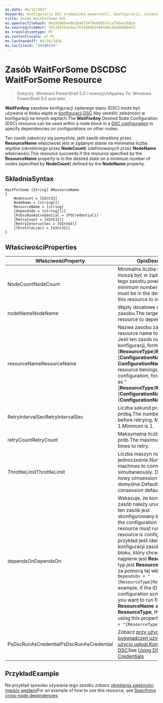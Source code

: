 ```yaml
---
ms.date: 06/12/2017
keywords: Konfiguracja DSC środowiska powershell, konfiguracji, ustawienia
title: Zasób WaitForSome DSC
ms.openlocfilehash: 08a5b96bee0b1b4475470e0d857dca79dee2b02e
ms.sourcegitcommit: 54534635eedacf531d8d6344019dc16a50b8b441
ms.translationtype: MT
ms.contentlocale: pl-PL
ms.lasthandoff: 05/16/2018
ms.locfileid: "34190234"
---
```

# <a name="dsc-waitforsome-resource"></a><span data-ttu-id="81826-103">Zasób WaitForSome DSC</span><span class="sxs-lookup"><span data-stu-id="81826-103">DSC WaitForSome Resource</span></span>

> <span data-ttu-id="81826-104">Dotyczy: Windows PowerShell 5.0 i nowszych</span><span class="sxs-lookup"><span data-stu-id="81826-104">Applies To: Windows PowerShell 5.0 and later</span></span>

<span data-ttu-id="81826-105">**WaitForAny** zasobów konfiguracji żądanego stanu (DSC) może być używana w bloku węzła w [konfiguracji DSC](configurations.md) Aby określić zależności w konfiguracji na innych węzłach.</span><span class="sxs-lookup"><span data-stu-id="81826-105">The **WaitForAny** Desired State Configuration (DSC) resource can be used within a node block in a [DSC configuration](configurations.md) to specify dependencies on configurations on other nodes.</span></span>

<span data-ttu-id="81826-106">Ten zasób zakończy się pomyślnie, jeśli zasób określony przez **ResourceName** właściwość jest w żądanym stanie na minimalna liczba węzłów (określonego przez **NodeCount**) zdefiniowanych przez **NodeName**  właściwości.</span><span class="sxs-lookup"><span data-stu-id="81826-106">This resource succeeds if the resource specified by the **ResourceName** property is in the desired state on a minimum number of nodes (specified by **NodeCount**) defined by the **NodeName** property.</span></span>


## <a name="syntax"></a><span data-ttu-id="81826-107">Składnia</span><span class="sxs-lookup"><span data-stu-id="81826-107">Syntax</span></span>

```
WaitForSome [String] #ResourceName
{
    NodeCount = [UInt32]
    NodeName = [string[]]
    ResourceName = [string]
    [DependsOn = [string[]]]
    [PsDscRunAsCredential = [PSCredential]]
    [RetryCount = [UInt32]]
    [RetryIntervalSec = [UInt64]]
    [ThrottleLimit = [UInt32]]
}
```

## <a name="properties"></a><span data-ttu-id="81826-108">Właściwości</span><span class="sxs-lookup"><span data-stu-id="81826-108">Properties</span></span>

|  <span data-ttu-id="81826-109">Właściwość</span><span class="sxs-lookup"><span data-stu-id="81826-109">Property</span></span>  |  <span data-ttu-id="81826-110">Opis</span><span class="sxs-lookup"><span data-stu-id="81826-110">Description</span></span>   |
|---|---|
| <span data-ttu-id="81826-111">NodeCount</span><span class="sxs-lookup"><span data-stu-id="81826-111">NodeCount</span></span>| <span data-ttu-id="81826-112">Minimalna liczba węzłów, które muszą być w żądanym stanie dla tego zasobu powiodło się.</span><span class="sxs-lookup"><span data-stu-id="81826-112">The minimum number of nodes that must be in the desired state for this resource to succeed.</span></span>|
| <span data-ttu-id="81826-113">nodeName</span><span class="sxs-lookup"><span data-stu-id="81826-113">NodeName</span></span>| <span data-ttu-id="81826-114">Węzły docelowe są zależne od zasobu.</span><span class="sxs-lookup"><span data-stu-id="81826-114">The target nodes of the resource to depend on.</span></span>|
| <span data-ttu-id="81826-115">resourceName</span><span class="sxs-lookup"><span data-stu-id="81826-115">ResourceName</span></span>| <span data-ttu-id="81826-116">Nazwa zasobu zależne.</span><span class="sxs-lookup"><span data-stu-id="81826-116">The resource name to depend on.</span></span> <span data-ttu-id="81826-117">Jeśli ten zasób należy do innej konfiguracji, format nazwy jako "[__ResourceType__]__ResourceName__:: [__ConfigurationName__]:: [ __ConfigurationName__] "</span><span class="sxs-lookup"><span data-stu-id="81826-117">If this resource belongs to a different configuration, format the name as "[__ResourceType__]__ResourceName__::[__ConfigurationName__]::[__ConfigurationName__]"</span></span>|
| <span data-ttu-id="81826-118">RetryIntervalSec</span><span class="sxs-lookup"><span data-stu-id="81826-118">RetryIntervalSec</span></span>| <span data-ttu-id="81826-119">Liczba sekund przed ponowną próbą.</span><span class="sxs-lookup"><span data-stu-id="81826-119">The number of seconds before retrying.</span></span> <span data-ttu-id="81826-120">Minimalną jest 1.</span><span class="sxs-lookup"><span data-stu-id="81826-120">Minimum is 1.</span></span>|
| <span data-ttu-id="81826-121">retryCount</span><span class="sxs-lookup"><span data-stu-id="81826-121">RetryCount</span></span>| <span data-ttu-id="81826-122">Maksymalna liczba ponownych prób.</span><span class="sxs-lookup"><span data-stu-id="81826-122">The maximum number of times to retry.</span></span>|
| <span data-ttu-id="81826-123">ThrottleLimit</span><span class="sxs-lookup"><span data-stu-id="81826-123">ThrottleLimit</span></span>| <span data-ttu-id="81826-124">Liczba maszyn nawiązać jednocześnie.</span><span class="sxs-lookup"><span data-stu-id="81826-124">Number of machines to connect simultaneously.</span></span> <span data-ttu-id="81826-125">Domyślna to nowy cimsession domyślne.</span><span class="sxs-lookup"><span data-stu-id="81826-125">Default is new-cimsession default.</span></span>|
| <span data-ttu-id="81826-126">dependsOn</span><span class="sxs-lookup"><span data-stu-id="81826-126">DependsOn</span></span> | <span data-ttu-id="81826-127">Wskazuje, że konfiguracja inny zasób należy uruchomić przed ten zasób jest skonfigurowany.</span><span class="sxs-lookup"><span data-stu-id="81826-127">Indicates that the configuration of another resource must run before this resource is configured.</span></span> <span data-ttu-id="81826-128">Na przykład jeśli identyfikator konfiguracji zasobu skryptu bloku, który chcesz uruchomić najpierw jest __ResourceName__ i jej typ jest __ResourceType__, składnia za pomocą tej właściwości jest `DependsOn = "[ResourceType]ResourceName"`.</span><span class="sxs-lookup"><span data-stu-id="81826-128">For example, if the ID of the resource configuration script block that you want to run first is __ResourceName__ and its type is __ResourceType__, the syntax for using this property is `DependsOn = "[ResourceType]ResourceName"`.</span></span>|
| <span data-ttu-id="81826-129">PsDscRunAsCredential</span><span class="sxs-lookup"><span data-stu-id="81826-129">PsDscRunAsCredential</span></span> | <span data-ttu-id="81826-130">Zobacz [przy użyciu poświadczeń użytkownika przy użyciu usługi Konfiguracja DSC](https://docs.microsoft.com/powershell/dsc/runasuser)</span><span class="sxs-lookup"><span data-stu-id="81826-130">See [Using DSC with User Credentials](https://docs.microsoft.com/powershell/dsc/runasuser)</span></span> |


## <a name="example"></a><span data-ttu-id="81826-131">Przykład</span><span class="sxs-lookup"><span data-stu-id="81826-131">Example</span></span>

<span data-ttu-id="81826-132">Na przykład sposobu używania tego zasobu zobacz [określania zależności między węzłami](crossNodeDependencies.md)</span><span class="sxs-lookup"><span data-stu-id="81826-132">For an example of how to use this resource, see [Specifying cross-node dependencies](crossNodeDependencies.md)</span></span>